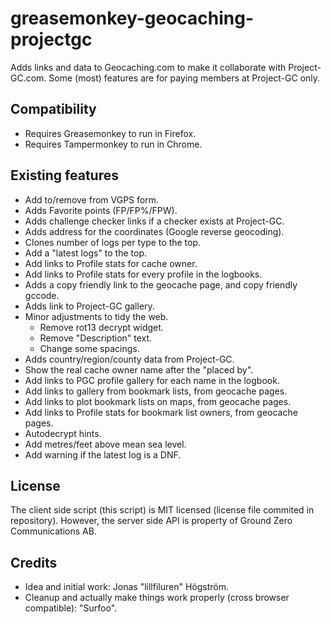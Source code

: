 ﻿# greasemonkey-geocaching-projectgc

Adds links and data to Geocaching.com to make it collaborate with Project-GC.com.
Some (most) features are for paying members at Project-GC only.

## Compatibility
* Requires Greasemonkey to run in Firefox.
* Requires Tampermonkey to run in Chrome.

## Existing features
* Add to/remove from VGPS form.
* Adds Favorite points (FP/FP%/FPW).
* Adds challenge checker links if a checker exists at Project-GC.
* Adds address for the coordinates (Google reverse geocoding).
* Clones number of logs per type to the top.
* Add a "latest logs" to the top.
* Add links to Profile stats for cache owner.
* Add links to Profile stats for every profile in the logbooks.
* Adds a copy friendly link to the geocache page, and copy friendly gccode.
* Adds link to Project-GC gallery.
* Minor adjustments to tidy the web.
  * Remove rot13 decrypt widget.
  * Remove "Description" text.
  * Change some spacings.
* Adds country/region/county data from Project-GC.
* Show the real cache owner name after the "placed by".
* Add links to PGC profile gallery for each name in the logbook.
* Add links to gallery from bookmark lists, from geocache pages.
* Add links to plot bookmark lists on maps, from geocache pages.
* Add links to Profile stats for bookmark list owners, from geocache pages.
* Autodecrypt hints.
* Add metres/feet above mean sea level.
* Add warning if the latest log is a DNF.

## License
The client side script (this script) is MIT licensed (license file commited in repository). However, the server side API is property of Ground Zero Communications AB.

## Credits
* Idea and initial work: Jonas "lillfiluren" Högström.
* Cleanup and actually make things work properly (cross browser compatible): "Surfoo".
